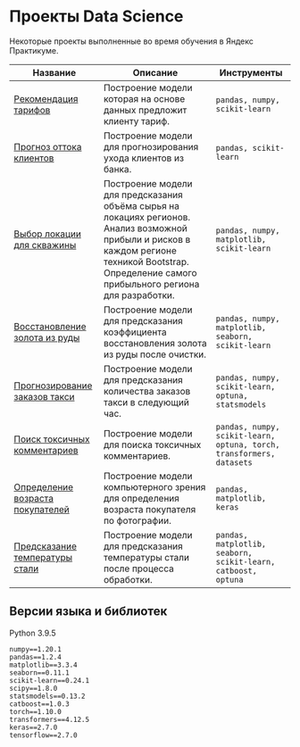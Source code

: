 # Проекты Data Science

Некоторые проекты выполненные во время обучения в Яндекс Практикуме.

| Название | Описание | Инструменты |
|---|---|---|
| [Рекомендация тарифов](tariff_recommendation) | Построение модели которая на основе данных предложит клиенту тариф. | `pandas, numpy, scikit-learn` |
| [Прогноз оттока клиентов](bank_churn_prediction) | Построение модели для прогнозирования ухода клиентов из банка. | `pandas, scikit-learn` |
| [Выбор локации для скважины](oil_well_location_choosing) | Построение модели для предсказания объёма сырья на локациях регионов. Анализ возможной прибыли и рисков в каждом регионе техникой Bootstrap. Определение самого прибыльного региона для разработки. | `pandas, numpy, matplotlib, scikit-learn` |
| [Восстановление золота из руды](gold_recovery_prediction) | Построение модели для предсказания коэффициента восстановления золота из руды после очистки. | `pandas, numpy, matplotlib, seaborn, scikit-learn` |
| [Прогнозирование заказов такси](taxi_orders_count_prediction) | Построение модели для предсказания количества заказов такси в следующий час. | `pandas, numpy, scikit-learn, optuna, statsmodels` |
| [Поиск токсичных комментариев](toxic_comments_detection) | Построение модели для поиска токсичных комментариев. | `pandas, numpy, scikit-learn, optuna, torch, transformers, datasets` |
| [Определение возраста покупателей](customers_age_determination) | Построение модели компьютерного зрения для определения возраста покупателя по фотографии. | `pandas, matplotlib, keras` |
| [Предсказание температуры стали](steel_temperature_prediction) | Построение модели для предсказания температуры стали после процесса обработки. | `pandas, matplotlib, seaborn, scikit-learn, catboost, optuna` |

## Версии языка и библиотек

Python 3.9.5
```
numpy==1.20.1
pandas==1.2.4
matplotlib==3.3.4
seaborn==0.11.1
scikit-learn==0.24.1
scipy==1.8.0
statsmodels==0.13.2
catboost==1.0.3
torch==1.10.0
transformers==4.12.5
keras==2.7.0
tensorflow==2.7.0
```